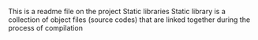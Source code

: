 This is a readme file on the project Static libraries
Static library is a collection of object files (source codes) that are linked together during the process of compilation
